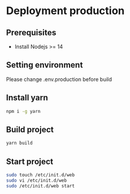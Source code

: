 # Deployment production

## Prerequisites

- Install Nodejs >= 14

## Setting environment

Please change .env.production before build

## Install yarn

```bash
npm i -g yarn
```

## Build project

```bash
yarn build
```

## Start project

```bash
sudo touch /etc/init.d/web
sudo vi /etc/init.d/web
sudo /etc/init.d/web start
```
